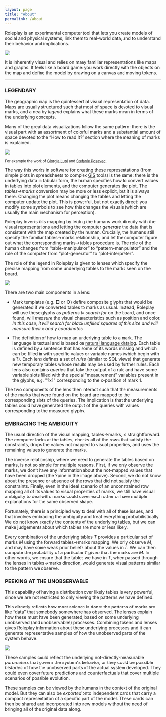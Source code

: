 ```yaml
---
layout: page
title: "About"
permalink: /about
---
```



Roleplay is an experimental computer tool that lets you create models of social and physical systems, link them to real-world data, and to understand their behavior and implications. 

![]({{site.baseurl}}/img/top.png)

It is inherently visual and relies on many familiar representations like maps and graphs. It feels like a board game: you work directly with the objects on the map and define the model by drawing on a canvas and moving tokens. 


---



### LEGENDARY

The geographic map is the quintessential visual representation of data. Maps are usually structured such that most of space is devoted to visual marks, and a nearby _legend_ explains what these marks mean in terms of the underlying concepts. 

Many of the great data visualizations follow the same pattern: there is the visual part with an assortment of colorful marks and a substantial amount of space devoted to the “How to read it?” section where the meaning of marks is explained.

![]({{site.baseurl}}/img/humanism.png)

<small>For example the work of [Giorgia Lupi](http://giorgialupi.com/data-humanism-my-manifesto-for-a-new-data-wold) and [Stefanie Posavec](http://giorgialupi.com/observe-collect-draw).</small>


The way this works in software for creating these representations (from simple plots in spreadsheets to complex [GIS](https://qgis.org/) tools) is the same: there is the underlying data in tabular form, the human specifies how to convert values in tables into plot elements, and the computer generates the plot. The *tables->marks* conversion may be more or less explicit, but it is always there. Changing the plot means changing the tables and letting the computer update the plot. This is powerful, but not exactly direct: you modify some symbols to see how this changes the visuals (which are usually the main mechanism for perception).


Roleplay inverts this mapping by letting the humans work directly with the visual representations and letting the computer _generate_ the data that is consistent with the map created by the human. Crucially, the humans still specify the familiar tables->marks relationship, and let the computer figure out what the corresponding marks->tables procedure is. The role of the human changes from “table-manipulator” to “pattern-manipulator” and the role of the computer from “plot-generator” to “plot-interpreter”.

The role of the legend in Roleplay is given to lenses which specify the precise mapping from some underlying tables to the marks seen on the board. 

![]({{site.baseurl}}/img/lens.png)

There are two main components in a lens:
- Mark templates (e.g. **□** or **○**) define composite glyphs that would be generated if we converted tables to marks as usual. Instead, Roleplay will use these glyphs as *patterns to search for* on the board, and once found, will *measure* the visual characteristics such as position and color. *In this case, it will search for black unfilled squares of this size and will measure their x and y coordinates.*

- The definition of how to map an underlying table to a mark. The language is textual and is based on [natural language datalog](https://github.com/harc/nl-datalog). Each table is defined by a sentence that has some of its words missing and which can be filled in with specific values or variable names (which begin with a ?). Each lens defines a set of *rules* (similar to SQL views) that generate new temporary tables whose results may be used by further rules. Each lens also contains *queries* that take the output of a rule and have some variable slots filled with the special "measurement" variables present in the glyphs, e.g. "?x1" corresponding to the x-position of mark 1.

The two components of the lens then interact such that the measurements of the marks that were found on the board are mapped to the corresponding slots of the queries. The implication is that the underlying tables could have generated the output of the queries with values corresponding to the measured glyphs.

### EMBRACING THE AMBIGUITY

The usual direction of the visual mapping, tables->marks, is straightforward. The computer looks at the tables, checks all of the rows that satisfy the constraints, drops the values not mapped to visual properties, and uses the remaining values to generate the marks.

The inverse relationship, where we need to generate the tables based on marks, is not so simple for multiple reasons. First, if we only observe the marks, we don’t have any information about the not-mapped values that have been dropped (the ?pine in the image above). Second, we do not know about the presence or absence of the rows that did not satisfy the constraints. Finally, even in the ideal scenario of an unconstrained row mapping all of its values to visual properties of marks, we still have visual ambiguity to deal with: marks could cover each other or have multiple explanations for the same observed shape.

Fortunately, there is a principled way to deal with all of these issues, and that involves embracing the ambiguity and treat everything probabilistically. We do not know exactly the contents of the underlying tables, but we can make judgements about which tables are more or less likely.

Every combination of the underlying tables *T* provides a particular set of marks *M* using the forward tables->marks mapping. We only observe *M*, and may have some weak prior beliefs about the values in *T*. We can then compute the probability of a particular *T* *given* that the marks are *M*. In other words, we ensure that the tables we have in *T*, when passed through the lenses in tables->marks direction, would generate visual patterns similar to the pattern we observe.

### PEEKING AT THE UNOBSERVABLE

This capability of having a distribution over likely tables is very powerful, since we are not restricted to only viewing the patterns we have defined.

This directly reflects how most science is done: the patterns of marks are like “data” that somebody somewhere has observed. The lenses explain how these must have been generated, based on some underlying unobserved (and unobservable!) processes. Combining tokens and lenses gives Roleplay information about these underlying processes and it can generate representative samples of how the unobserved parts of the system behave.

![]({{site.baseurl}}/img/samples.png)

These samples could reflect the underlying not-directly-measurable *parameters* that govern the system's behavior, or they could be possible *histories* of how the unobserved parts of the actual system developed. They could even cover future predictions and counterfactuals that cover multiple scenarios of possible evolution.

These samples can be viewed by the humans in the context of the original model. But they can also be *exported* onto independent cards that carry a compact representaiton of a specific part of the model. These cards can then be shared and incorporated into new models without the need of bringing all of the original data along.

